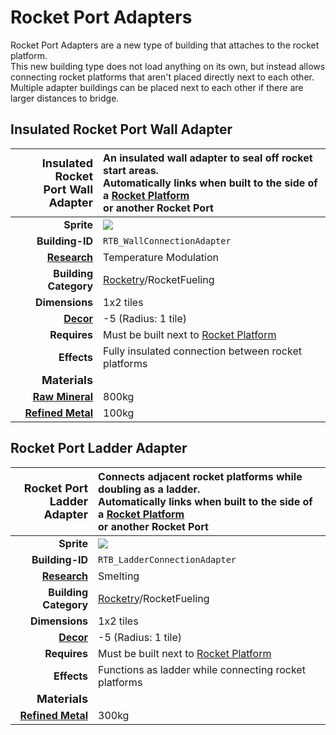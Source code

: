 # Rocket Port Adapters

Rocket Port Adapters are a new type of building that attaches to the rocket platform.</br>
This new building type does not load anything on its own, but instead allows connecting rocket platforms that aren't placed directly next to each other.</br>
Multiple adapter buildings can be placed next to each other if there are larger distances to bridge.

## Insulated Rocket Port Wall Adapter

|<font size="+1">Insulated Rocket </br>Port Wall Adapter</font>|An insulated wall adapter to seal off rocket start areas.</br> Automatically links when built to the side of a [Rocket Platform](https://oxygennotincluded.fandom.com/wiki/Rocket_Platform) </br>or another Rocket Port</td>|
| ----------: | :----------------------------------- |
| **Sprite** |<img src="../../../../img/buildings/wall_adapter.png"> |
| **Building-ID**|`RTB_WallConnectionAdapter`|
| [**Research**](https://oxygennotincluded.fandom.com/wiki/Research)  | Temperature Modulation  |
| **Building Category**  | [Rocketry](https://oxygennotincluded.fandom.com/wiki/Rocketry_(Building))/RocketFueling  |
| **Dimensions**  | 1x2 tiles |
| [**Decor**](https://oxygennotincluded.fandom.com/wiki/Decor)   | -5 (Radius: 1 tile)|
| **Requires** | Must be built next to [Rocket Platform](https://oxygennotincluded.fandom.com/wiki/Rocket_Platform) |
| **Effects** | Fully insulated connection between rocket platforms|
| <font size="+1">**Materials**</font> |<!-- --> |
| [**Raw Mineral**](https://oxygennotincluded.fandom.com/wiki/Raw_Mineral) |800kg |
| [**Refined Metal**](https://oxygennotincluded.fandom.com/wiki/Refined_Metal) |100kg |

## Rocket Port Ladder Adapter

|<font size="+1">Rocket Port<br>Ladder Adapter</font>|Connects adjacent rocket platforms while doubling as a ladder.</br>Automatically links when built to the side of a [Rocket Platform](https://oxygennotincluded.fandom.com/wiki/Rocket_Platform) </br>or another Rocket Port</td>|
| ----------: | :----------------------------------- |
| **Sprite** |<img src="../../../../img/buildings/ladder_adapter.png"> |
| **Building-ID**|`RTB_LadderConnectionAdapter`|
| [**Research**](https://oxygennotincluded.fandom.com/wiki/Research)  | Smelting  |
| **Building Category**  | [Rocketry](https://oxygennotincluded.fandom.com/wiki/Rocketry_(Building))/RocketFueling  |
| **Dimensions**  | 1x2 tiles |
| [**Decor**](https://oxygennotincluded.fandom.com/wiki/Decor)   | -5 (Radius: 1 tile)|
| **Requires** | Must be built next to [Rocket Platform](https://oxygennotincluded.fandom.com/wiki/Rocket_Platform) |
| **Effects** | Functions as ladder while connecting rocket platforms|
| <font size="+1">**Materials**</font> |<!-- --> |
| [**Refined Metal**](https://oxygennotincluded.fandom.com/wiki/Refined_Metal) |300kg |
